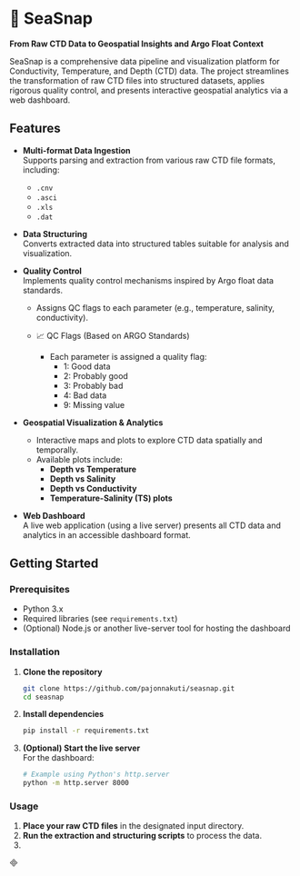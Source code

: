 # 🌊 SeaSnap

**From Raw CTD Data to Geospatial Insights and Argo Float Context**

SeaSnap is a comprehensive data pipeline and visualization platform for Conductivity, Temperature, and Depth (CTD) data. The project streamlines the transformation of raw CTD files into structured datasets, applies rigorous quality control, and presents interactive geospatial analytics via a web dashboard.

## Features

- **Multi-format Data Ingestion**  
  Supports parsing and extraction from various raw CTD file formats, including:
  - `.cnv`
  - `.asci`
  - `.xls`
  - `.dat`

- **Data Structuring**  
  Converts extracted data into structured tables suitable for analysis and visualization.

- **Quality Control**  
  Implements quality control mechanisms inspired by Argo float data standards.  
  - Assigns QC flags to each parameter (e.g., temperature, salinity, conductivity).

  - 📈 QC Flags (Based on ARGO Standards)
    - Each parameter is assigned a quality flag:
      - 1: Good data
      - 2: Probably good
      - 3: Probably bad
      - 4: Bad data
      - 9: Missing value
      
- **Geospatial Visualization & Analytics**  
  - Interactive maps and plots to explore CTD data spatially and temporally.
  - Available plots include:
    - **Depth vs Temperature**
    - **Depth vs Salinity**
    - **Depth vs Conductivity**
    - **Temperature-Salinity (TS) plots**

- **Web Dashboard**  
  A live web application (using a live server) presents all CTD data and analytics in an accessible dashboard format.

## Getting Started

### Prerequisites

- Python 3.x
- Required libraries (see `requirements.txt`)
- (Optional) Node.js or another live-server tool for hosting the dashboard

### Installation

1. **Clone the repository**
    ```bash
    git clone https://github.com/pajonnakuti/seasnap.git
    cd seasnap
    ```

2. **Install dependencies**
    ```bash
    pip install -r requirements.txt
    ```

3. **(Optional) Start the live server**  
   For the dashboard:
    ```bash
    # Example using Python's http.server
    python -m http.server 8000
    ```

### Usage

1. **Place your raw CTD files** in the designated input directory.
2. **Run the extraction and structuring scripts** to process the data.
3.

